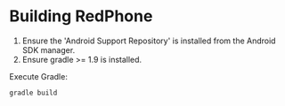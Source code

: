 Building RedPhone
===================

1. Ensure the 'Android Support Repository' is installed from the Android SDK manager.
1. Ensure gradle >= 1.9 is installed.

Execute Gradle:

    gradle build
